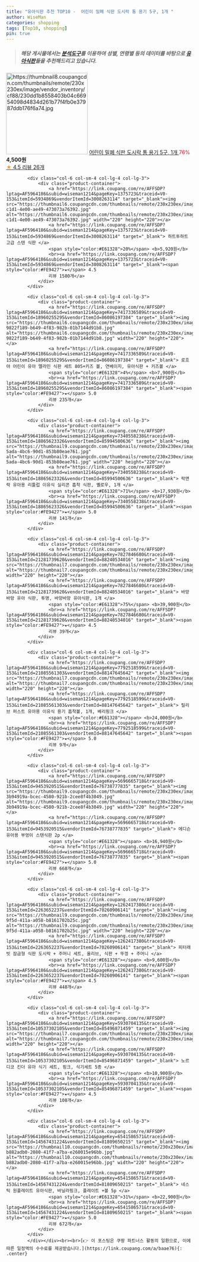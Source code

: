 ```yaml
---
title: "유아식판 추천 TOP10 -  어린이 밀폐 식판 도시락 통 용기 5구, 1개 "
author: WiseMan
categories: shopping
tags: [Top10, shopping]
pin: true
---
```


> ##### 해당 게시물에서는 [**분석도구**](https://itemscout.io/)를 이용하여 **성별**, **연령별** 등의 데이터를 바탕으로 [**유아식판**](https://link.coupang.com/a/baae76)들을 추천해드리고 있습니다.
<div class="container"><div class="row">
            <div class="col-6 col-sm-4 col-lg-4 col-lg-3">
                <div class="product-container">
                    <a href="https://link.coupang.com/re/AFFSDP?lptag=AF5964186&subid=wiseman1214&pageKey=2012359399&traceid=V0-153&itemId=3423166312&vendorItemId=71409715236" target="_blank"><img src="https://thumbnail8.coupangcdn.com/thumbnails/remote/230x230ex/image/vendor_inventory/cf88/230dd1b8558403b04c66954098d4834d261b77f4fb0e37987ddb176f6a74.jpg" alt="https://thumbnail8.coupangcdn.com/thumbnails/remote/230x230ex/image/vendor_inventory/cf88/230dd1b8558403b04c66954098d4834d261b77f4fb0e37987ddb176f6a74.jpg" width="220" height="220"></a>
                    <a href="https://link.coupang.com/re/AFFSDP?lptag=AF5964186&subid=wiseman1214&pageKey=2012359399&traceid=V0-153&itemId=3423166312&vendorItemId=71409715236" target="_blank"> 어린이 밀폐 식판 도시락 통 용기 5구, 1개 </a>
                    <span style="color:#E61328">76%</span> <b>4,500원</b>
                    <br><a href="https://link.coupang.com/re/AFFSDP?lptag=AF5964186&subid=wiseman1214&pageKey=2012359399&traceid=V0-153&itemId=3423166312&vendorItemId=71409715236" target="_blank"><span style="color:#FE9427">★</span> 4.5
                    리뷰 26개</a>
                </div>
            </div>
            
            <div class="col-6 col-sm-4 col-lg-4 col-lg-3">
                <div class="product-container">
                    <a href="https://link.coupang.com/re/AFFSDP?lptag=AF5964186&subid=wiseman1214&pageKey=1375723&traceid=V0-153&itemId=5934869&vendorItemId=3008263114" target="_blank"><img src="https://thumbnail6.coupangcdn.com/thumbnails/remote/230x230ex/image/product/image/vendoritem/2019/03/04/3008263114/42dc9714-c1d1-4e00-ae49-473073a76392.jpg" alt="https://thumbnail6.coupangcdn.com/thumbnails/remote/230x230ex/image/product/image/vendoritem/2019/03/04/3008263114/42dc9714-c1d1-4e00-ae49-473073a76392.jpg" width="220" height="220"></a>
                    <a href="https://link.coupang.com/re/AFFSDP?lptag=AF5964186&subid=wiseman1214&pageKey=1375723&traceid=V0-153&itemId=5934869&vendorItemId=3008263114" target="_blank"> 하트투하트 고급 스텐 식판 </a>
                    <span style="color:#E61328">20%</span> <b>5,920원</b>
                    <br><a href="https://link.coupang.com/re/AFFSDP?lptag=AF5964186&subid=wiseman1214&pageKey=1375723&traceid=V0-153&itemId=5934869&vendorItemId=3008263114" target="_blank"><span style="color:#FE9427">★</span> 4.5
                    리뷰 1580개</a>
                </div>
            </div>
            
            <div class="col-6 col-sm-4 col-lg-4 col-lg-3">
                <div class="product-container">
                    <a href="https://link.coupang.com/re/AFFSDP?lptag=AF5964186&subid=wiseman1214&pageKey=7417336589&traceid=V0-153&itemId=18960255295&vendorItemId=86086197384" target="_blank"><img src="https://thumbnail6.coupangcdn.com/thumbnails/remote/230x230ex/image/retail/images/296076578661901-9822f189-b649-4f83-982b-01b7144d91b8.jpg" alt="https://thumbnail6.coupangcdn.com/thumbnails/remote/230x230ex/image/retail/images/296076578661901-9822f189-b649-4f83-982b-01b7144d91b8.jpg" width="220" height="220"></a>
                    <a href="https://link.coupang.com/re/AFFSDP?lptag=AF5964186&subid=wiseman1214&pageKey=7417336589&traceid=V0-153&itemId=18960255295&vendorItemId=86086197384" target="_blank"> 로흐야 어린이 유아 멜라민 식판 세트 805+키즈 볼, 연베이지, 유아식판 + 키즈볼 </a>
                    <span style="color:#E61328">4%</span> <b>7,900원</b>
                    <br><a href="https://link.coupang.com/re/AFFSDP?lptag=AF5964186&subid=wiseman1214&pageKey=7417336589&traceid=V0-153&itemId=18960255295&vendorItemId=86086197384" target="_blank"><span style="color:#FE9427">★</span> 5.0
                    리뷰 235개</a>
                </div>
            </div>
            
            <div class="col-6 col-sm-4 col-lg-4 col-lg-3">
                <div class="product-container">
                    <a href="https://link.coupang.com/re/AFFSDP?lptag=AF5964186&subid=wiseman1214&pageKey=7340558238&traceid=V0-153&itemId=18865623326&vendorItemId=85994500636" target="_blank"><img src="https://thumbnail9.coupangcdn.com/thumbnails/remote/230x230ex/image/retail/images/2023/05/17/16/0/e329e285-5ada-4bc6-90d1-853b80eae761.jpg" alt="https://thumbnail9.coupangcdn.com/thumbnails/remote/230x230ex/image/retail/images/2023/05/17/16/0/e329e285-5ada-4bc6-90d1-853b80eae761.jpg" width="220" height="220"></a>
                    <a href="https://link.coupang.com/re/AFFSDP?lptag=AF5964186&subid=wiseman1214&pageKey=7340558238&traceid=V0-153&itemId=18865623326&vendorItemId=85994500636" target="_blank"> 락앤락 유아용 리틀럽 이유식 실리콘 흡착 식판, 옐로우, 1개 </a>
                    <span style="color:#E61328">71%</span> <b>17,930원</b>
                    <br><a href="https://link.coupang.com/re/AFFSDP?lptag=AF5964186&subid=wiseman1214&pageKey=7340558238&traceid=V0-153&itemId=18865623326&vendorItemId=85994500636" target="_blank"><span style="color:#FE9427">★</span> 5.0
                    리뷰 141개</a>
                </div>
            </div>
            
            <div class="col-6 col-sm-4 col-lg-4 col-lg-3">
                <div class="product-container">
                    <a href="https://link.coupang.com/re/AFFSDP?lptag=AF5964186&subid=wiseman1214&pageKey=7827846680&traceid=V0-153&itemId=21281739620&vendorItemId=88240534016" target="_blank"><img src="https://thumbnail7.coupangcdn.com/thumbnails/remote/230x230ex/image/vendor_inventory/3daa/53c883f9b2f767fc84ac7bf43a061714735ffa0b9812b47f98d691151fd4.jpg" alt="https://thumbnail7.coupangcdn.com/thumbnails/remote/230x230ex/image/vendor_inventory/3daa/53c883f9b2f767fc84ac7bf43a061714735ffa0b9812b47f98d691151fd4.jpg" width="220" height="220"></a>
                    <a href="https://link.coupang.com/re/AFFSDP?lptag=AF5964186&subid=wiseman1214&pageKey=7827846680&traceid=V0-153&itemId=21281739620&vendorItemId=88240534016" target="_blank"> 바망바망 유아 식판, 투명, 바망바망 유아식판, 1개 </a>
                    <span style="color:#E61328">75%</span> <b>39,900원</b>
                    <br><a href="https://link.coupang.com/re/AFFSDP?lptag=AF5964186&subid=wiseman1214&pageKey=7827846680&traceid=V0-153&itemId=21281739620&vendorItemId=88240534016" target="_blank"><span style="color:#FE9427">★</span> 4.5
                    리뷰 39개</a>
                </div>
            </div>
            
            <div class="col-6 col-sm-4 col-lg-4 col-lg-3">
                <div class="product-container">
                    <a href="https://link.coupang.com/re/AFFSDP?lptag=AF5964186&subid=wiseman1214&pageKey=7792518599&traceid=V0-153&itemId=21085561303&vendorItemId=88147645642" target="_blank"><img src="https://thumbnail7.coupangcdn.com/thumbnails/remote/230x230ex/image/vendor_inventory/9e03/2b2cb1cbd3f9f4f6a72a7b5cbe0e59e83dc15d37a7f44775f042bc35b131.jpg" alt="https://thumbnail7.coupangcdn.com/thumbnails/remote/230x230ex/image/vendor_inventory/9e03/2b2cb1cbd3f9f4f6a72a7b5cbe0e59e83dc15d37a7f44775f042bc35b131.jpg" width="220" height="220"></a>
                    <a href="https://link.coupang.com/re/AFFSDP?lptag=AF5964186&subid=wiseman1214&pageKey=7792518599&traceid=V0-153&itemId=21085561303&vendorItemId=88147645642" target="_blank"> 릴리브 퍼스트 유아용 이유식 용기 흡착볼, 1개, 베리핑크 </a>
                    <span style="color:#E61328"></span> <b>24,000원</b>
                    <br><a href="https://link.coupang.com/re/AFFSDP?lptag=AF5964186&subid=wiseman1214&pageKey=7792518599&traceid=V0-153&itemId=21085561303&vendorItemId=88147645642" target="_blank"><span style="color:#FE9427">★</span> 5.0
                    리뷰 9개</a>
                </div>
            </div>
            
            <div class="col-6 col-sm-4 col-lg-4 col-lg-3">
                <div class="product-container">
                    <a href="https://link.coupang.com/re/AFFSDP?lptag=AF5964186&subid=wiseman1214&pageKey=5696665718&traceid=V0-153&itemId=9453920515&vendorItemId=76738777835" target="_blank"><img src="https://thumbnail9.coupangcdn.com/thumbnails/remote/230x230ex/image/retail/images/3671055137615193-3b94919a-bcec-4580-921b-2cee8f4b3049.jpg" alt="https://thumbnail9.coupangcdn.com/thumbnails/remote/230x230ex/image/retail/images/3671055137615193-3b94919a-bcec-4580-921b-2cee8f4b3049.jpg" width="220" height="220"></a>
                    <a href="https://link.coupang.com/re/AFFSDP?lptag=AF5964186&subid=wiseman1214&pageKey=5696665718&traceid=V0-153&itemId=9453920515&vendorItemId=76738777835" target="_blank"> 에디슨 유아용 부엉이 스텐식판 2p </a>
                    <span style="color:#E61328"></span> <b>16,940원</b>
                    <br><a href="https://link.coupang.com/re/AFFSDP?lptag=AF5964186&subid=wiseman1214&pageKey=5696665718&traceid=V0-153&itemId=9453920515&vendorItemId=76738777835" target="_blank"><span style="color:#FE9427">★</span> 5.0
                    리뷰 668개</a>
                </div>
            </div>
            
            <div class="col-6 col-sm-4 col-lg-4 col-lg-3">
                <div class="product-container">
                    <a href="https://link.coupang.com/re/AFFSDP?lptag=AF5964186&subid=wiseman1214&pageKey=1262417380&traceid=V0-153&itemId=2263652237&vendorItemId=70260906141" target="_blank"><img src="https://thumbnail9.coupangcdn.com/thumbnails/remote/230x230ex/image/retail/images/2020/02/10/18/5/6a848b11-9f5d-411a-a058-b8161702b25c.jpg" alt="https://thumbnail9.coupangcdn.com/thumbnails/remote/230x230ex/image/retail/images/2020/02/10/18/5/6a848b11-9f5d-411a-a058-b8161702b25c.jpg" width="220" height="220"></a>
                    <a href="https://link.coupang.com/re/AFFSDP?lptag=AF5964186&subid=wiseman1214&pageKey=1262417380&traceid=V0-153&itemId=2263652237&vendorItemId=70260906141" target="_blank"> 피터래빗 잠금형 식판 도시락 + 주머니 세트, 올리브, 식판 + 뚜껑 + 주머니 </a>
                    <span style="color:#E61328"></span> <b>9,600원</b>
                    <br><a href="https://link.coupang.com/re/AFFSDP?lptag=AF5964186&subid=wiseman1214&pageKey=1262417380&traceid=V0-153&itemId=2263652237&vendorItemId=70260906141" target="_blank"><span style="color:#FE9427">★</span> 4.5
                    리뷰 448개</a>
                </div>
            </div>
            
            <div class="col-6 col-sm-4 col-lg-4 col-lg-3">
                <div class="product-container">
                    <a href="https://link.coupang.com/re/AFFSDP?lptag=AF5964186&subid=wiseman1214&pageKey=5930704135&traceid=V0-153&itemId=10537302105&vendorItemId=85496871459" target="_blank"><img src="https://thumbnail7.coupangcdn.com/thumbnails/remote/230x230ex/image/vendor_inventory/725a/683c466457d6bcb256394b376de9b2a4844d031d30c3ddc6767b24d0b26c.jpg" alt="https://thumbnail7.coupangcdn.com/thumbnails/remote/230x230ex/image/vendor_inventory/725a/683c466457d6bcb256394b376de9b2a4844d031d30c3ddc6767b24d0b26c.jpg" width="220" height="220"></a>
                    <a href="https://link.coupang.com/re/AFFSDP?lptag=AF5964186&subid=wiseman1214&pageKey=5930704135&traceid=V0-153&itemId=10537302105&vendorItemId=85496871459" target="_blank"> 노르디코 킨더 유아 식기 세트, 핑크, 식기세트 5종 </a>
                    <span style="color:#E61328"></span> <b>10,900원</b>
                    <br><a href="https://link.coupang.com/re/AFFSDP?lptag=AF5964186&subid=wiseman1214&pageKey=5930704135&traceid=V0-153&itemId=10537302105&vendorItemId=85496871459" target="_blank"><span style="color:#FE9427">★</span> 4.5
                    리뷰 108개</a>
                </div>
            </div>
            
            <div class="col-6 col-sm-4 col-lg-4 col-lg-3">
                <div class="product-container">
                    <a href="https://link.coupang.com/re/AFFSDP?lptag=AF5964186&subid=wiseman1214&pageKey=6541586571&traceid=V0-153&itemId=14567431224&vendorItemId=81809650215" target="_blank"><img src="https://thumbnail10.coupangcdn.com/thumbnails/remote/230x230ex/image/retail/images/2636848488666095-b882adb0-2080-41f7-a7ba-e260015e96bb.jpg" alt="https://thumbnail10.coupangcdn.com/thumbnails/remote/230x230ex/image/retail/images/2636848488666095-b882adb0-2080-41f7-a7ba-e260015e96bb.jpg" width="220" height="220"></a>
                    <a href="https://link.coupang.com/re/AFFSDP?lptag=AF5964186&subid=wiseman1214&pageKey=6541586571&traceid=V0-153&itemId=14567431224&vendorItemId=81809650215" target="_blank"> 네스틱 원플레이트 유아식판, 바닐라핑크, 플레이트 +볼 5p </a>
                    <span style="color:#E61328">31%</span> <b>22,900원</b>
                    <br><a href="https://link.coupang.com/re/AFFSDP?lptag=AF5964186&subid=wiseman1214&pageKey=6541586571&traceid=V0-153&itemId=14567431224&vendorItemId=81809650215" target="_blank"><span style="color:#FE9427">★</span> 5.0
                    리뷰 672개</a>
                </div>
            </div>
            </div></div><br><br>[👉 이 포스팅은 쿠팡 파트너스 활동의 일환으로, 이에 따른 일정액의 수수료를 제공받습니다.](https://link.coupang.com/a/baae76){: .center}